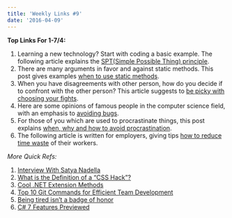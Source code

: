 ```yaml
---
title: 'Weekly Links #9'
date: '2016-04-09'
---
```


**Top Links For 1-7/4:**

1.  Learning a new technology? Start with coding a basic example. The following article explains the [SPT(Simple Possible Thing) principle](http://devjourney.com/blog/2016/04/04/the-simplest-possible-thing-principle/).
2.  There are many arguments in favor and against static methods. This post gives examples [when to use static methods](https://programmingideaswithjake.wordpress.com/2016/04/02/static-methods-are-fine/).
3.  When you have disagreements with other person, how do you decide if to confront with the other person? This article suggests to [be picky with choosing your fights](http://www.daedtech.com/the-cost-of-being-right).
4.  Here are some opinions of famous people in the computer science field, with an emphasis to [avoiding bugs](http://www.zerobugsandprogramfaster.net/essays/4.html).
5.  For those of you which are used to procrastinate things, this post explains [when, why and how to avoid procrastination](http://www.lifehack.org/382332/what-does-procrastination-your-happiness).
6.  The following article is written for employers, giving tips [how to reduce time waste](http://www.lifehack.org/381967/10-ways-stop-employees-from-wasting-their-valuable-time) of their workers.

_More Quick Refs:_

1.  [Interview With Satya Nadella](http://www.businessinsider.com.au/satya-nadella-microsoft-interview-with-business-insider-2016-4)
2.  [What is the Definition of a “CSS Hack”?](http://www.sitepoint.com/what-is-the-definition-of-a-css-hack/)
3.  [Cool .NET Extension Methods](http://www.codeproject.com/Articles/1089363/Cool-NET-Extension-Methods)
4.  [Top 10 Git Commands for Efficient Team Development](http://www.devx.com/opensource/top-10-git-commands-for-efficient-team-development.html)
5.  [Being tired isn’t a badge of honor](https://m.signalvnoise.com/being-tired-isn-t-a-badge-of-honor-fa6d4c8cff4e#.puv47fo3a)
6.  [C# 7 Features Previewed](http://www.infoq.com/news/2016/04/CSharp-7)
